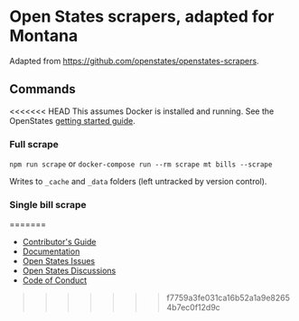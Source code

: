 # Open States scrapers, adapted for Montana

Adapted from https://github.com/openstates/openstates-scrapers.

## Commands

<<<<<<< HEAD
This assumes Docker is installed and running. See the OpenStates [getting started guide](https://docs.openstates.org/en/latest/contributing/getting-started.html).

### Full scrape
```npm run scrape```
or
```docker-compose run --rm scrape mt bills --scrape```

Writes to `_cache` and `_data` folders (left untracked by version control). 

### Single bill scrape
=======
* [Contributor's Guide](https://docs.openstates.org/en/latest/contributing/getting-started.html)
* [Documentation](https://docs.openstates.org/en/latest/contributing/scrapers.html)
* [Open States Issues](https://github.com/openstates/issues/issues)
* [Open States Discussions](https://github.com/openstates/issues/discussions)
* [Code of Conduct](https://docs.openstates.org/en/latest/contributing/code-of-conduct.html)
>>>>>>> f7759a3fe031ca16b52a1a9e82654b7ec0f12d9c
